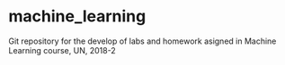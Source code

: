 # machine_learning
Git repository for the develop of labs and homework asigned in Machine Learning course, UN, 2018-2
